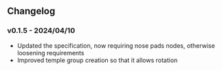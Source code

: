 ## Changelog

### v0.1.5 - 2024/04/10

- Updated the specification, now requiring nose pads nodes, otherwise loosening requirements
- Improved temple group creation so that it allows rotation
